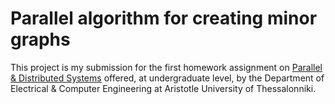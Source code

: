 # Parallel algorithm for creating minor graphs

This project is my submission for the first homework assignment on [Parallel & Distributed Systems](https://qa.auth.gr/en/class/1/600008398) offered, at undergraduate level, by the Department of Electrical & Computer Engineering at Aristotle University of Thessalonniki.
